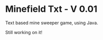 Minefield Txt - V 0.01
============

Text based mine sweeper game, using Java.

Still working on it!

